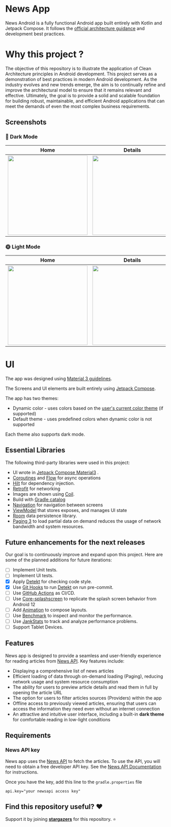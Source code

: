 # News App

News Android is a fully functional Android app built entirely with Kotlin and Jetpack Compose. It
follows the [official architecture guidance](https://developer.android.com/topic/architecture) and
development best practices.

# Why this project ?

The objective of this repository is to illustrate the application of Clean Architecture principles
in Android development. This project serves as a demonstration of best practices in modern Android
development. As the industry evolves and new trends emerge, the aim is to continually refine and
improve the architectural model to ensure that it remains relevant and effective. Ultimately, the
goal is to provide a solid and scalable foundation for building robust, maintainable, and efficient
Android applications that can meet the demands of even the most complex business requirements.

## Screenshots

### 🌚 Dark Mode

| Home                                                                                                                                                           | Details                                                                                                                                                        | Filter                                                                                                                                                         |
|----------------------------------------------------------------------------------------------------------------------------------------------------------------|----------------------------------------------------------------------------------------------------------------------------------------------------------------|----------------------------------------------------------------------------------------------------------------------------------------------------------------|
| <img src="https://user-images.githubusercontent.com/17847634/218328393-13f53293-8f92-4ced-9968-bfe0a322403e.png" width="250" style="display: inline-block;" /> | <img src="https://user-images.githubusercontent.com/17847634/218328396-73b89584-9a51-4e10-81ad-b1256127561d.png" width="250" style="display: inline-block;" /> | <img src="https://user-images.githubusercontent.com/17847634/218328399-68d31f6c-1d4c-4dfb-838f-92ccffdbe658.png" width="250" style="display: inline-block;" /> |

### 🌞 Light Mode

| Home                                                                                                                                                           | Details                                                                                                                                                        | Filter                                                                                                                                                         |
|----------------------------------------------------------------------------------------------------------------------------------------------------------------|----------------------------------------------------------------------------------------------------------------------------------------------------------------|----------------------------------------------------------------------------------------------------------------------------------------------------------------|
| <img src="https://user-images.githubusercontent.com/17847634/218328384-777692ee-f6d3-4c4f-90d4-00b47cf078fe.png" width="250" style="display: inline-block;" /> | <img src="https://user-images.githubusercontent.com/17847634/218328388-29323f9f-e32d-4f11-9841-2b7e9fee5489.png" width="250" style="display: inline-block;" /> | <img src="https://user-images.githubusercontent.com/17847634/218328390-4432fbf8-6a6c-4f5d-b243-d3663d7a614b.png" width="250" style="display: inline-block;" /> |

# UI

The app was designed using [Material 3 guidelines](https://m3.material.io/).

The Screens and UI elements are built entirely
using [Jetpack Compose](https://developer.android.com/jetpack/compose).

The app has two themes:

- Dynamic color - uses colors based on
  the [user's current color theme](https://material.io/blog/announcing-material-you) (if supported)
- Default theme - uses predefined colors when dynamic color is not supported

Each theme also supports dark mode.

## Essential Libraries

The following third-party libraries were used in this project:

- UI wrote
  in [Jetpack Compose Material3](https://developer.android.com/jetpack/androidx/releases/compose-material3)
  .
- [Coroutines](https://kotlinlang.org/docs/reference/coroutines-overview.html)
  and [Flow](https://developer.android.com/kotlin/flow) for async operations
- [Hilt](https://dagger.dev/hilt/) for dependency injection.
- [Retrofit](https://square.github.io/retrofit/) for networking
- Images are shown using [Coil](https://coil-kt.github.io/coil/).
- Build with [Gradle catalog ](https://docs.gradle.org/current/userguide/platforms.html)
- [Navigation](https://developer.android.com/topic/libraries/architecture/navigation/) for
  navigation between screens
- [ViewModel](https://developer.android.com/topic/libraries/architecture/viewmodel) that stores
  exposes, and manages UI state
- [Room](https://developer.android.com/training/data-storage/room) data persistence library.
- [Paging 3](https://developer.android.com/topic/libraries/architecture/paging/v3-overview) to load
  partial data on demand reduces the usage of network bandwidth and system resources.

## Future enhancements for the next releases

Our goal is to continuously improve and expand upon this project. Here are some of the planned
additions for future iterations:

- [ ] Implement Unit tests.
- [ ] Implement UI tests.
- [X] Apply [Detekt](https://detekt.dev/) for checking code style.
- [X] Use [Git Hooks](https://git-scm.com/book/en/v2/Customizing-Git-Git-Hooks) to run  [Detekt](https://detekt.dev/) on run pre-commit.
- [ ] Use [GitHub Actions](https://github.com/features/actions) as CI/CD.
- [ ] 
  Use [Core-splashscreen](https://developer.android.com/reference/kotlin/androidx/core/splashscreen/SplashScreen)
  to replicate the splash screen behavior from Android 12
- [ ] Add [Animation](https://developer.android.com/jetpack/compose/animation) to compose layouts.
- [ ] 
  Use [Benchmark](https://developer.android.com/topic/performance/benchmarking/benchmarking-overview)
  to inspect and monitor the performance.
- [ ] Use [JankStats](https://developer.android.com/topic/performance/jankstats) to track and
  analyze performance problems.
- [ ] Support Tablet Devices.

## Features

News app is designed to provide a seamless and user-friendly experience for reading articles
from [News API](https://newsapi.org/). Key features include:

- Displaying a comprehensive list of news articles
- Efficient loading of data through on-demand loading (Paging), reducing network usage and system
  resource consumption
- The ability for users to preview article details and read them in full by opening the article URL
- The option for users to filter articles sources (Providers) within the app
- Offline access to previously viewed articles, ensuring that users can access the information they
  need even without an internet connection
- An attractive and intuitive user interface, including a built-in **dark theme** for comfortable
  reading in low-light conditions

## Requirements

### News API key

News app uses the [News API](https://newsapi.org/) to fetch the articles. To use the API, you will
need to obtain a free developer API key. See
the [News API Documentation](https://newsapi.org/docs/get-started) for instructions.

Once you have the key, add this line to the `gradle.properties` file

```
api.key="your newsapi access key"
```

## Find this repository useful? :heart:

Support it by joining __[stargazers](https://github.com/subwilven/NewsApp/stargazers)__ for this
repository. :star:
